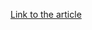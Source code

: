 [Link to the article](https://www.securityweek.com/googles-willow-chip-signals-the-urgency-of-post-quantum-cryptography-migration/)
